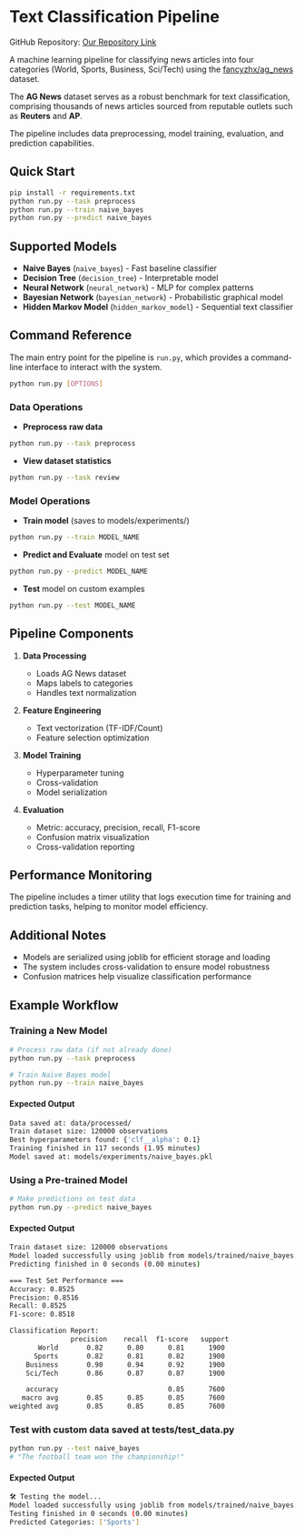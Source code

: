 # Text Classification Pipeline

GitHub Repository: [Our Repository Link](https://github.com/qanh3007hcmut/ML_11a1c7)

A machine learning pipeline for classifying news articles into four categories (World, Sports, Business, Sci/Tech) using the [fancyzhx/ag_news](https://huggingface.co/datasets/fancyzhx/ag_news?row=2&fbclid=IwY2xjawI6YoNleHRuA2FlbQIxMAABHSTM_lg9XiOtTpdj_7S_7xlHy-WQqF1ljeKtApc8FyCYgbTjFnRpT3S0Tg_aem_vtQpfcUcv-ZrxQfPN-94yQ) dataset. 

The **AG News** dataset serves as a robust benchmark for text classification, comprising thousands of news articles sourced from reputable outlets such as **Reuters** and **AP**.

The pipeline includes data preprocessing, model training, evaluation, and prediction capabilities.

## Quick Start
```bash
pip install -r requirements.txt
python run.py --task preprocess
python run.py --train naive_bayes
python run.py --predict naive_bayes
```

## Supported Models

- **Naive Bayes** (`naive_bayes`) - Fast baseline classifier
- **Decision Tree** (`decision_tree`) - Interpretable model
- **Neural Network** (`neural_network`) - MLP for complex patterns
- **Bayesian Network** (`bayesian_network`) - Probabilistic graphical model
- **Hidden Markov Model** (`hidden_markov_model`) - Sequential text classifier

## Command Reference
The main entry point for the pipeline is `run.py`, which provides a command-line interface to interact with the system.
```bash
python run.py [OPTIONS]
```
### Data Operations
- **Preprocess raw data**

```bash
python run.py --task preprocess
```

- **View dataset statistics**
```bash
python run.py --task review
```

### Model Operations
- **Train model** (saves to models/experiments/)
```bash
python run.py --train MODEL_NAME
```
- **Predict and Evaluate** model on test set
```bash
python run.py --predict MODEL_NAME
```
- **Test** model on custom examples
```bash
python run.py --test MODEL_NAME
```
## Pipeline Components

1. **Data Processing**
   - Loads AG News dataset
   - Maps labels to categories
   - Handles text normalization

2. **Feature Engineering**
   - Text vectorization (TF-IDF/Count)
   - Feature selection optimization

3. **Model Training**
   - Hyperparameter tuning
   - Cross-validation
   - Model serialization

4. **Evaluation**
   - Metric: accuracy, precision, recall, F1-score 
   - Confusion matrix visualization
   - Cross-validation reporting

## Performance Monitoring

The pipeline includes a timer utility that logs execution time for training and prediction tasks, helping to monitor model efficiency.

## Additional Notes

- Models are serialized using joblib for efficient storage and loading
- The system includes cross-validation to ensure model robustness
- Confusion matrices help visualize classification performance
 
## Example Workflow

### Training a New Model
```bash
# Process raw data (if not already done)
python run.py --task preprocess

# Train Naive Bayes model
python run.py --train naive_bayes
```
#### Expected Output
```bash
Data saved at: data/processed/
Train dataset size: 120000 observations
Best hyperparameters found: {'clf__alpha': 0.1}
Training finished in 117 seconds (1.95 minutes)
Model saved at: models/experiments/naive_bayes.pkl
```
### Using a Pre-trained Model
```bash
# Make predictions on test data
python run.py --predict naive_bayes
```
#### Expected Output
```bash
Train dataset size: 120000 observations
Model loaded successfully using joblib from models/trained/naive_bayes.pkl
Predicting finished in 0 seconds (0.00 minutes)

=== Test Set Performance ===
Accuracy: 0.8525
Precision: 0.8516
Recall: 0.8525
F1-score: 0.8518

Classification Report:
               precision    recall  f1-score   support
       World       0.82      0.80      0.81      1900
      Sports       0.82      0.81      0.82      1900
    Business       0.90      0.94      0.92      1900
    Sci/Tech       0.86      0.87      0.87      1900

    accuracy                           0.85      7600
   macro avg       0.85      0.85      0.85      7600
weighted avg       0.85      0.85      0.85      7600
```

### Test with custom data saved at tests/test_data.py
```bash
python run.py --test naive_bayes
# "The football team won the championship!"
```
#### Expected Output
```bash
🛠 Testing the model...
Model loaded successfully using joblib from models/trained/naive_bayes.pkl
Testing finished in 0 seconds (0.00 minutes)
Predicted Categories: ['Sports']
```
